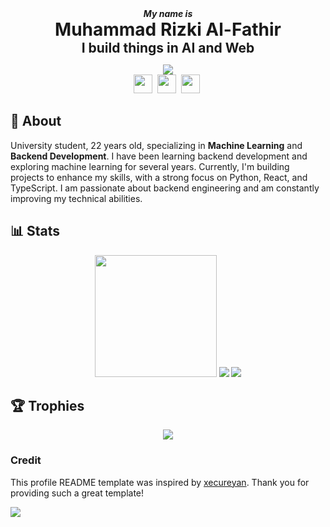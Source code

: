 <div align="center" style="margin: 0; padding: 0;">
  <h5 style="margin: 0; padding: 0;">My name is</h5>
  <h1 align="center" style="margin: 0; padding: 0;">Muhammad Rizki Al-Fathir</h1>
  <h2 style="margin: 0; padding: 0;">I build things in AI and Web</h2>  
</div>


<div align="center">
  
  <a href="https://komarev.com/ghpvc/?username=alfthrpy&color=orange&label=Profile+Visit&abbreviated=true">![](https://komarev.com/ghpvc/?username=alfthrpy&color=orange&label=Profile+Visit&abbreviated=true) </a> </br>
  <a href="https://t.me/alfthrpy"><img height="30" src="https://upload.wikimedia.org/wikipedia/commons/8/83/Telegram_2019_Logo.svg" /></a>&nbsp;
  <a href="https://www.linkedin.com/in/alfthrpy/"><img height="30" src="https://upload.wikimedia.org/wikipedia/commons/8/81/LinkedIn_icon.svg"></a>&nbsp;
  <a href="https://instagram.com/alfthrpy"><img height="30" src="https://upload.wikimedia.org/wikipedia/commons/e/e7/Instagram_logo_2016.svg"></a>&nbsp;
</div>
  
## 📙 About

University student, 22 years old, specializing in **Machine Learning** and **Backend Development**. I have been learning backend development and exploring machine learning for several years. Currently, I'm building projects to enhance my skills, with a strong focus on Python, React, and TypeScript. I am passionate about backend engineering and am constantly improving my technical abilities.

## 📊 Stats

<p style="text-align:center;">
  <img src="https://github-readme-stats.vercel.app/api/top-langs/?username=alfthrpy&langs_count=10&theme=github_dark_dimmed&show_icons=true&hide_border=false&layout=compact" height=195px />
  <img src="https://github-readme-stats.vercel.app/api?username=alfthrpy&theme=github_dark_dimmed" />
  <img src="https://github-readme-activity-graph.vercel.app/graph?username=Alfthrpy&theme=github-compact" /> 




</p>

## 🏆 Trophies 

<p style="text-align:center;">
  <img src="https://github-profile-trophy.vercel.app/?username=alfthrpy&theme=juicyfresh&row=2&column=7">
</p>

### Credit

This profile README template was inspired by [xecureyan](https://github.com/xecureyan1337). Thank you for providing such a great template!

<img src="https://user-images.githubusercontent.com/73097560/115834477-dbab4500-a447-11eb-908a-139a6edaec5c.gif">
  
</div>  
